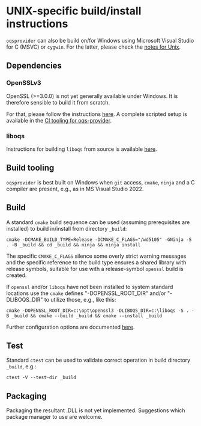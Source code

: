 UNIX-specific build/install instructions
========================================

`oqsprovider` can also be build on/for Windows using Microsoft Visual
Studio for C (MSVC) or `cygwin`. For the latter, please check the
[notes for Unix](NOTES-UNIX.md).

## Dependencies

### OpenSSLv3

OpenSSL (>=3.0.0) is not yet generally available under Windows. It is
therefore sensible to build it from scratch.

For that, please follow the instructions [here](https://github.com/openssl/openssl/blob/master/NOTES-WINDOWS.md).
A complete scripted setup is available in the [CI tooling for oqs-provider](https://github.com/open-quantum-safe/oqs-provider/blob/main/.github/workflows/windows.yml).

### liboqs

Instructions for building `liboqs` from source is available 
[here](https://github.com/open-quantum-safe/liboqs#windows).

## Build tooling

`oqsprovider` is best built on Windows when `git` access, `cmake`, `ninja` and
a C compiler are present, e.g., as in MS Visual Studio 2022.

## Build

A standard `cmake` build sequence can be used (assuming prerequisites are installed)
to build in/install from directory `_build`:

    cmake -DCMAKE_BUILD_TYPE=Release -DCMAKE_C_FLAGS="/wd5105" -GNinja -S . -B _build && cd _build && ninja && ninja install

The specific `CMAKE_C_FLAGS` silence some overly strict warning messages and
the specific reference to the build type ensures a shared library with
release symbols, suitable for use with a release-symbol `openssl` build
is created.

If `openssl` and/or `liboqs` have not been installed to system standard locations
use the `cmake` defines "-DOPENSSL_ROOT_DIR" and/or "-DLIBOQS_DIR" to utilize
those, e.g., like this:

    cmake -DOPENSSL_ROOT_DIR=c:\opt\openssl3 -DLIBOQS_DIR=c:\liboqs -S . -B _build && cmake --build _build && cmake --install _build

Further configuration options are documented [here](CONFIGURE.md#build-install-options).

## Test

Standard `ctest` can be used to validate correct operation in build directory `_build`, e.g.:

    ctest -V --test-dir _build

## Packaging

Packaging the resultant .DLL is not yet implemented. Suggestions which package manager
to use are welcome.
